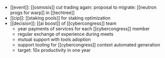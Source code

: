 - [[event]]: [[osmosis]] cut trading again: proposal to migrate: [[neutron progs for warp]] in [[techtree]]
- [[cip]]: [[staking pools]] for staking optimization
- [[decision]]: [[ai boost]] of [[cybercongress]] team
	- year payments of services for each [[cybercongress]] member
	- regular exchange of experience during meets
	- mutual support with tools adoption
	- support tooling for [[cybercongress]] context automated generation
	- target: 10x productivity in one year